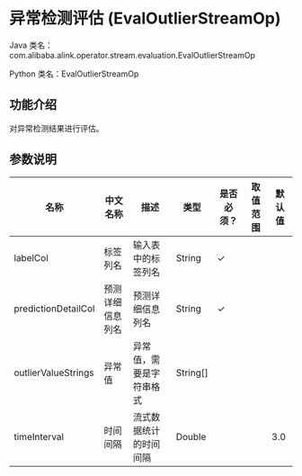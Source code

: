 # 异常检测评估 (EvalOutlierStreamOp)
Java 类名：com.alibaba.alink.operator.stream.evaluation.EvalOutlierStreamOp

Python 类名：EvalOutlierStreamOp


## 功能介绍
对异常检测结果进行评估。

## 参数说明

| 名称 | 中文名称 | 描述 | 类型 | 是否必须？ | 取值范围 | 默认值 |
| --- | --- | --- | --- | --- | --- | --- |
| labelCol | 标签列名 | 输入表中的标签列名 | String | ✓ |  |  |
| predictionDetailCol | 预测详细信息列名 | 预测详细信息列名 | String | ✓ |  |  |
| outlierValueStrings | 异常值 | 异常值，需要是字符串格式 | String[] |  |  |  |
| timeInterval | 时间间隔 | 流式数据统计的时间间隔 | Double |  |  | 3.0 |

